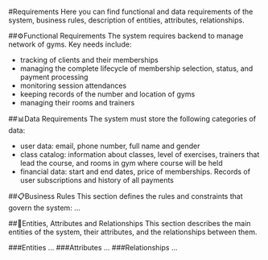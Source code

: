 #Requirements
Here you can find functional and data requirements of the system, business rules, description of entities, attributes, relationships.

##⚙️Functional Requirements
The system requires backend to manage network of gyms. Key needs include:

- tracking of clients and their memberships
- managing the complete lifecycle of membership selection, status, and payment processing
- monitoring session attendances
- keeping records of the number and location of gyms
- managing their rooms and trainers


##📊Data Requirements
The system must store the following categories of data:

- user data: email, phone number, full name and gender
- class catalog: information about classes, level of exercises, trainers that lead the course, and rooms in gym where course will be held
- financial data: start and end dates, price of memberships. Records of user subscriptions and history of all payments

##📋Business Rules
This section defines the rules and constraints that govern the system:
...

##🧩Entities, Attributes and Relationships
This section describes the main entities of the system, their attributes, and the relationships between them.

###Entities
...
###Attributes
...
###Relationships
...